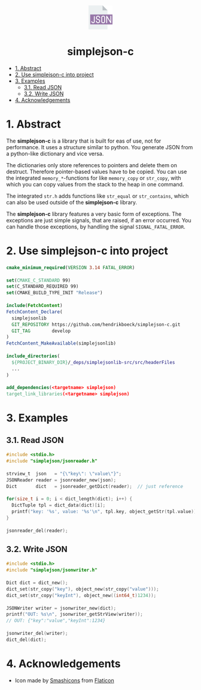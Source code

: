 <p align="center"><img width=64px src=".github/markdown/json.png"></p>
<h1 align="center">simplejson-c</h1>

- [1. Abstract](#1-abstract)
- [2. Use simplejson-c into project](#2-use-simplejson-c-into-project)
- [3. Examples](#3-examples)
  - [3.1. Read JSON](#31-read-json)
  - [3.2. Write JSON](#32-write-json)
- [4. Acknowledgements](#4-acknowledgements)

# 1. Abstract

The **simplejson-c** is a library that is built for eas of use, not for performance. It uses a structure similar to python. You generate JSON from a python-like dictionary and vice versa.

The dictionaries only store references to pointers and delete them on destruct. Therefore pointer-based values have to be copied. You can use the integrated `memory_*`-functions for like `memory_copy` or `str_copy`, with which you can copy values from the stack to the heap in one command.

The integrated `str.h` adds functions like `str_equal` or `str_contains`, which can also be used outside of the **simplejson-c** library.

The **simplejson-c** library features a very basic form of exceptions. The exceptions are just simple signals, that are raised, if an error occurred. You can handle those exceptions, by handling the signal `SIGNAL_FATAL_ERROR`.

# 2. Use simplejson-c into project

```cmake
cmake_minimum_required(VERSION 3.14 FATAL_ERROR)

set(CMAKE_C_STANDARD 99)
set(C_STANDARD_REQUIRED 99)
set(CMAKE_BUILD_TYPE_INIT "Release")

include(FetchContent)
FetchContent_Declare(
  simplejsonlib
  GIT_REPOSITORY https://github.com/hendrikboeck/simplejson-c.git
  GIT_TAG        develop
)
FetchContent_MakeAvailable(simplejsonlib)

include_directories(
  ${PROJECT_BINARY_DIR}/_deps/simplejsonlib-src/src/headerFiles
  ...
)

add_dependencies(<targetname> simplejson)
target_link_libraries(<targetname> simplejson)
```

# 3. Examples

## 3.1. Read JSON

```c
#include <stdio.h>
#include "simplejson/jsonreader.h"

strview_t  json   = "{\"key\": \"value\"}";
JSONReader reader = jsonreader_new(json);
Dict       dict   = jsonreader_getDict(reader);  // just reference

for(size_t i = 0; i < dict_length(dict); i++) {
  DictTuple tpl = dict_data(dict)[i];
  printf("key: '%s', value: '%s'\n", tpl.key, object_getStr(tpl.value));
}

jsonreader_del(reader);
```

## 3.2. Write JSON

```c
#include <stdio.h>
#include "simplejson/jsonwriter.h"

Dict dict = dict_new();
dict_set(str_copy("key"), object_new(str_copy("value")));
dict_set(str_copy("keyInt"), object_new((int64_t)1234));

JSONWriter writer = jsonwriter_new(dict);
printf("OUT: %s\n", jsonwriter_getStrView(writer));
// OUT: {"key":"value","keyInt":1234}

jsonwriter_del(writer);
dict_del(dict);
```

# 4. Acknowledgements

- Icon made by [Smashicons](https://www.flaticon.com/authors/smashicons) from [Flaticon](https://www.flaticon.com/)
